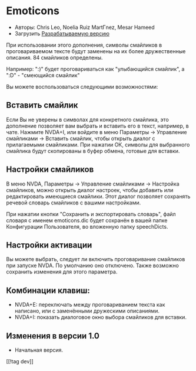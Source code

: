 # Emoticons #

* Авторы: Chris Leo, Noelia Ruiz MartГ­nez, Mesar Hameed
* Загрузить [Разрабатываемую версию][1]

При использовании этого дополнения, символы смайликов в проговариваемом тексте будут заменены на их более дружественные описания.
84 смайликов определены.

Например: ":)" будет проговариваться как "улыбающийся смайлик", а ":D" - "смеющийся смайлик"

Вы можете воспользоваться следующими возможностями:

## Вставить смайлик ##

Если Вы не уверены в символах для конкретного смайлика, это дополнение позволяет вам выбрать и вставить его в текст, например, в чате.
Нажмите NVDA+I, или войдите в меню Параметры -> Управление смайликами -> Вставить смайлик, чтобы открыть диалог 
с прилагаемыми смайликами.
При нажатии ОК, символы для выбранного смайлика будут скопированы в буфер обмена, готовые для вставки.


## Настройки смайликов ##

В меню NVDA, Параметры -> Управление смайликами -> Настройка смайликов, можно открыть диалог настроек, чтобы добавить или редактировать имеющиеся смайлики.
Этот диалог позволяет сохранять речевой словарь смайликов с вашими настройками.

При нажатии кнопки "Сохранить и экспортировать словарь", файл словаря с именем emoticons.dic будет сохранён в вашей папке Конфигурации Пользователя, во вложенную папку speechDicts.


## Настройки активации ##

Вы можете выбрать, следует ли включить проговаривание смайликов при запуске NVDA. По умолчанию оно отключено.
Также возможно сохранить изменения для этого параметра.

## Комбинации клавиш: ##

*	NVDA+E: переключать между проговариванием текста как написано, или с заменёнными дружескими описаниями.
*	NVDA+I: показать диалоговое окно выбора смайликов для вставки.

## Изменения в версии 1.0 ##

* Начальная версия.
 
[[!tag dev]]

[1]: http://addons.nvda-project.org/files/get.php?file=emo-dev

